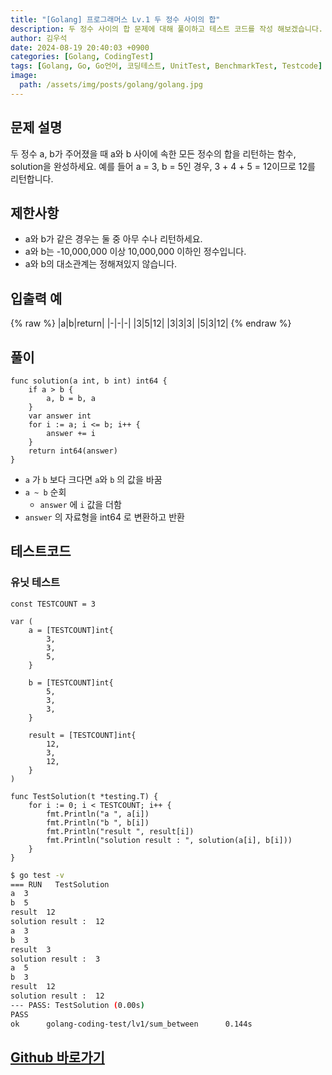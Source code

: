 ```yaml
---
title: "[Golang] 프로그래머스 Lv.1 두 정수 사이의 합"
description: 두 정수 사이의 합 문제에 대해 풀이하고 테스트 코드를 작성 해보겠습니다.
author: 김우석
date: 2024-08-19 20:40:03 +0900
categories: [Golang, CodingTest]
tags: [Golang, Go, Go언어, 코딩테스트, UnitTest, BenchmarkTest, Testcode]
image:
  path: /assets/img/posts/golang/golang.jpg
---
```


## 문제 설명
두 정수 a, b가 주어졌을 때 a와 b 사이에 속한 모든 정수의 합을 리턴하는 함수, solution을 완성하세요.
예를 들어 a = 3, b = 5인 경우, 3 + 4 + 5 = 12이므로 12를 리턴합니다.


## 제한사항
- a와 b가 같은 경우는 둘 중 아무 수나 리턴하세요.
- a와 b는 -10,000,000 이상 10,000,000 이하인 정수입니다.
- a와 b의 대소관계는 정해져있지 않습니다.


## 입출력 예
{% raw %}
|a|b|return|
|-|-|-|
|3|5|12|
|3|3|3|
|5|3|12|
{% endraw %}


## 풀이 
```golang
func solution(a int, b int) int64 {
	if a > b {
		a, b = b, a
	}
	var answer int
	for i := a; i <= b; i++ {
		answer += i
	}
	return int64(answer)
}
```

- `a` 가 `b` 보다 크다면 `a`와 `b` 의 값을 바꿈
- `a ~ b` 순회
	- `answer` 에 `i` 값을 더함
- `answer` 의 자료형을 int64 로 변환하고 반환


## 테스트코드
### 유닛 테스트
```golang
const TESTCOUNT = 3

var (
	a = [TESTCOUNT]int{
		3,
		3,
		5,
	}

	b = [TESTCOUNT]int{
		5,
		3,
		3,
	}

	result = [TESTCOUNT]int{
		12,
		3,
		12,
	}
)

func TestSolution(t *testing.T) {
	for i := 0; i < TESTCOUNT; i++ {
		fmt.Println("a ", a[i])
		fmt.Println("b ", b[i])
		fmt.Println("result ", result[i])
		fmt.Println("solution result : ", solution(a[i], b[i]))
	}
}
```

```bash
$ go test -v
=== RUN   TestSolution
a  3
b  5
result  12
solution result :  12
a  3
b  3
result  3
solution result :  3
a  5
b  3
result  12
solution result :  12
--- PASS: TestSolution (0.00s)
PASS
ok      golang-coding-test/lv1/sum_between      0.144s
```


## [Github 바로가기](https://github.com/kr-goos/coding-test-solutions/tree/master/programmers/Lv1/sum_between)